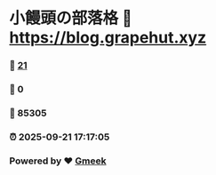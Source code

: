 # 小饅頭の部落格 :link: https://blog.grapehut.xyz 
### :page_facing_up: [21](https://blog.grapehut.xyz/tag.html) 
### :speech_balloon: 0 
### :hibiscus: 85305 
### :alarm_clock: 2025-09-21 17:17:05 
### Powered by :heart: [Gmeek](https://github.com/Meekdai/Gmeek)
